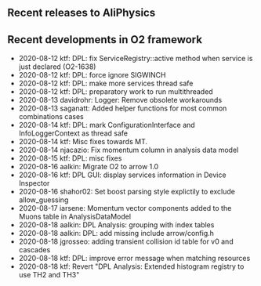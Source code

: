 ## Recent releases to AliPhysics
## Recent developments in O2 framework
- 2020-08-12 ktf: DPL: fix ServiceRegistry::active method when service is just declared (O2-1638)
- 2020-08-12 ktf: DPL: force ignore SIGWINCH
- 2020-08-12 ktf: DPL: make more services thread safe
- 2020-08-12 ktf: DPL: preparatory work to run multithreaded
- 2020-08-13 davidrohr: Logger: Remove obsolete workarounds
- 2020-08-13 saganatt: Added helper functions for most common combinations cases
- 2020-08-14 ktf: DPL: mark ConfigurationInterface and InfoLoggerContext as thread safe
- 2020-08-14 ktf: Misc fixes towards MT.
- 2020-08-14 njacazio: Fix momentum column in analysis data model
- 2020-08-15 ktf: DPL: misc fixes
- 2020-08-16 aalkin: Migrate O2 to arrow 1.0
- 2020-08-16 ktf: DPL GUI: display services information in Device Inspector
- 2020-08-16 shahor02: Set boost parsing style explictily to exclude allow_guessing
- 2020-08-17 iarsene: Momentum vector components added to the Muons table in AnalysisDataModel
- 2020-08-18 aalkin: DPL Analysis: grouping with index tables
- 2020-08-18 aalkin: DPL: add missing include arrow/config.h
- 2020-08-18 jgrosseo: adding transient collision id table for v0 and cascades
- 2020-08-18 ktf: DPL: improve error message when matching resources
- 2020-08-18 ktf: Revert "DPL Analysis: Extended histogram registry to use TH2 and TH3"
